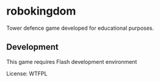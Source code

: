 # robokingdom

Tower defence game developed for educational purposes.

## Development

This game requires Flash development environment


License: WTFPL
